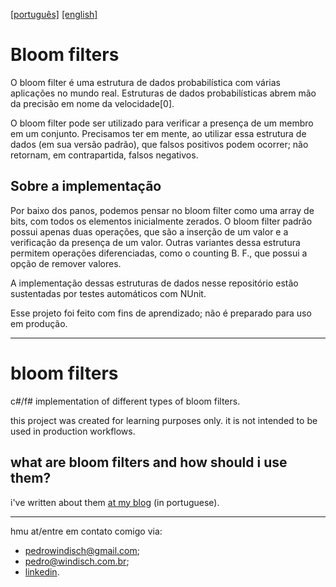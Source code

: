 [[português]](#bloom-filters) [[english]](#bloom-filters-1)

# Bloom filters

O bloom filter é uma estrutura de dados probabilística com várias aplicações no mundo real. Estruturas de dados probabilísticas abrem mão da precisão em nome da velocidade[0]. 

O bloom filter pode ser utilizado para verificar a presença de um membro em um conjunto. Precisamos ter em mente, ao utilizar essa estrutura de dados (em sua versão padrão), que falsos positivos podem ocorrer; não retornam, em contrapartida, falsos negativos.

## Sobre a implementação

Por baixo dos panos, podemos pensar no bloom filter como uma array de bits, com todos os elementos inicialmente zerados. O bloom filter padrão possui apenas duas operações, que são a inserção de um valor e a verificação da presença de um valor. Outras variantes dessa estrutura permitem operações diferenciadas, como o counting B. F., que possui a opção de remover valores.

A implementação dessas estruturas de dados nesse repositório estão sustentadas por testes automáticos com NUnit.

Esse projeto foi feito com fins de aprendizado; não é preparado para uso em produção.

<hr />

# bloom filters

c#/f# implementation of different types of bloom filters.

this project was created for learning purposes only. it is not intended to be used in production workflows.

## what are bloom filters and how should i use them?

i've written about them [at my blog](https://windisch.com.br) (in portuguese).

<hr />

hmu at/entre em contato comigo via: 
- [pedrowindisch@gmail.com](mailto:pedrowindisch@gmail.com);
- [pedro@windisch.com.br](mailto:pedro@windisch.com.br);
- [linkedin](https://linkedin.com/in/pedrowindisch).